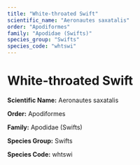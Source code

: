 ```yaml
---
title: "White-throated Swift"
scientific_name: "Aeronautes saxatalis"
order: "Apodiformes"
family: "Apodidae (Swifts)"
species_group: "Swifts"
species_code: "whtswi"
---
```


# White-throated Swift

**Scientific Name:** Aeronautes saxatalis

**Order:** Apodiformes

**Family:** Apodidae (Swifts)

**Species Group:** Swifts

**Species Code:** whtswi
